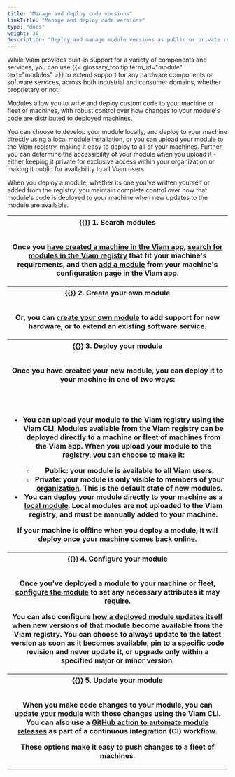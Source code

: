 ```yaml
---
title: "Manage and deploy code versions"
linkTitle: "Manage and deploy code versions"
type: "docs"
weight: 30
description: "Deploy and manage module versions as public or private resources with the Viam CLI."
---
```


While Viam provides built-in support for a variety of components and services, you can use {{< glossary_tooltip term_id="module" text="modules" >}} to extend support for any hardware components or software services, across both industrial and consumer domains, whether proprietary or not.

Modules allow you to write and deploy custom code to your machine or fleet of machines, with robust control over how changes to your module's code are distributed to deployed machines.

You can choose to develop your module locally, and deploy to your machine directly using a local module installation, or you can upload your module to the Viam registry, making it easy to deploy to all of your machines.
Further, you can determine the accessibility of your module when you upload it - either keeping it private for exclusive access within your organization or making it public for availability to all Viam users.

When you deploy a module, whether its one you've written yourself or added from the registry, you maintain complete control over how that module's code is deployed to your machine when new updates to the module are available.

<table>
  <tr>
    <th>{{<imgproc src="/registry/module-icon.svg" class="fill alignleft" style="max-width: 150px" alt="Search modules">}}
      <b>1. Search modules</b>
      <br><br>
      <p>Once you <a href="/fleet/machines/#add-a-new-machine">have created a machine in the Viam app</a>, <a href="/registry/configure/">search for modules in the Viam registry</a> that fit your machine's requirements, and then <a href="/registry/configure/#add-a-modular-resource-from-the-viam-registry">add a module</a> from your machine's configuration page in the Viam app.</p>
    </th>
  </tr>
  <tr>
    <th>{{<imgproc src="/registry/create-module.svg" class="fill alignleft" style="max-width: 150px" declaredimensions=true alt="Create your own module">}}
      <b>2. Create your own module</b>
      <br><br>
      <p>Or, you can <a href="/registry/create/">create your own module</a> to add support for new hardware, or to extend an existing software service.</p>
    </th>
  </tr>
  <tr>
    <th>{{<imgproc src="/registry/upload-module.svg" class="fill alignleft" style="max-width: 150px" declaredimensions=true alt="Deploy your module">}}
      <b>3. Deploy your module</b>
      <br><br>
       <p>Once you have created your new module, you can deploy it to your machine in one of two ways:</p><br><br>
        <ul>
            <li>
            You can <a href="/registry/upload/">upload your module</a> to the Viam registry using the Viam CLI. Modules available from the Viam registry can be deployed directly to a machine or fleet of machines from the Viam app. When you upload your module to the registry, you can choose to make it:
            </li>
            <ul>
                <li>
                    <b>Public:</b> your module is available to all Viam users.
                </li>
                <li>
                    <b>Private:</b> your module is only visible to members of your <a href="/fleet/organizations/">organization</a>. This is the default state of new modules.
                </li>
            </ul>
            <li>
                You can deploy your module directly to your machine as a <a href="/registry/configure/#local-modules">local module</a>. Local modules are not uploaded to the Viam registry, and must be manually added to your machine.
            </li>
        </ul>
        <p> If your machine is offline when you deploy a module, it will deploy once your machine comes back online.</p>
    </th>
  </tr>
  <tr>
    <th>{{<imgproc src="/registry/create-module.svg" class="fill alignleft" style="max-width: 150px" declaredimensions=true alt="Configure your module">}}
      <b>4. Configure your module
      <br><br>
      <p>Once you've deployed a module to your machine or fleet, <a href="/registry/configure/#edit-the-configuration-of-a-module-from-the-viam-registry">configure the module</a> to set any necessary attributes it may require.</p>
      <p>You can also configure <a href="/registry/configure/#configure-version-update-management-for-a-registry-module">how a deployed module updates itself</a> when new versions of that module become available from the Viam registry. You can choose to always update to  the latest version as soon as it becomes available, pin to a specific code revision and never update it, or upgrade only within a specified major or minor version.</p>
    </th>
  </tr>
  <tr>
    <th>{{<imgproc src="/registry/upload-module.svg" class="fill alignleft" style="max-width: 150px" declaredimensions=true alt="Update your module">}}
      <b>5. Update your module</b>
      <br><br>
      <p>When you make code changes to your module, you can <a href="/registry/upload/#update-an-existing-module">update your module</a> with those changes using the Viam CLI. You can also use a <a href="/registry/upload/#update-an-existing-module-using-a-github-action">GitHub action to automate module releases</a> as part of a continuous integration (CI) workflow.</p>
      <p>These options make it easy to push changes to a fleet of machines.</p>
    </th>
  </tr>
</table>

